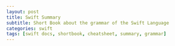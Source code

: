 ```yaml
---
layout: post
title: Swift Summary
subtitle: Short Book about the grammar of the Swift Language
categories: swift
tags: [swift docs, shortbook, cheatsheet, summary, grammar]
---
```


